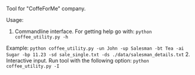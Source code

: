 Tool for "CoffeForMe" company.

Usage:
1. Commandline interface. For getting help go with:
`python coffee_utility.py -h`

Example:
`python coffee_utility.py -un John -up Salesman -bt Tea -ai Sugar -bp 11.23 -sd sale_single.txt -ds ./data/salesman_details.txt`
2. Interactive input. Run tool with the following option:
`python coffee_utility.py -I`
